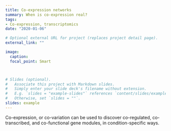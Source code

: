 ```yaml
---
title: Co-expression networks
summary: When is co-expression real?
tags:
- Co-expression, transcriptomics
date: "2020-01-06"

# Optional external URL for project (replaces project detail page).
external_link: ""

image:
  caption: 
  focal_point: Smart



# Slides (optional).
#   Associate this project with Markdown slides.
#   Simply enter your slide deck's filename without extension.
#   E.g. `slides = "example-slides"` references `content/slides/example-slides.md`.
#   Otherwise, set `slides = ""`.
slides: example
---
```



Co-expression, or co-variation can be used to discover co-regulated, co-transcribed, and co-functional gene modules, in condition-specific ways. 
